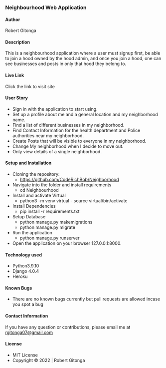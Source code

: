 ### Neighbourhood Web Application

#### Author

Robert Gitonga

#### Description

This is a neighbourhood application where a user must signup first, be able to join a hood owned by the hood admin, and once you join a hood, one can see businesses and posts in only that hood they belong to.

#### Live Link

Click the link to visit site

#### User Story

- Sign in with the application to start using.
- Set up a profile about me and a general location and my neighborhood name.
- Find a list of different businesses in my neighborhood.
- Find Contact Information for the health department and Police authorities near my neighborhood.
- Create Posts that will be visible to everyone in my neighborhood.
- Change My neighborhood when I decide to move out.
- Only view details of a single neighborhood.

#### Setup and Installation

- Cloning the repository:
  - https://github.com/CodeRichBob/Neighborhood
- Navigate into the folder and install requirements
  - cd Neighbourhood
- Install and activate Virtual
  - python3 -m venv virtual - source virtual/bin/activate
- Install Dependencies
  - pip install -r requirements.txt
- Setup Database
  - python manage.py makemigrations
  - python manage.py migrate
- Run the application
  - python manage.py runserver
- Open the application on your browser 127.0.0.1:8000.

#### Technology used

- Python3.9.10
- Django 4.0.4
- Heroku

#### Known Bugs

- There are no known bugs currently but pull requests are allowed incase you spot a bug

#### Contact Information

If you have any question or contributions, please email me at rgitonga07@gmail.com

#### License

- MIT License
- Copyright &copy; 2022 | Robert Gitonga
